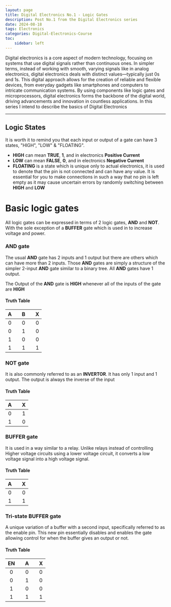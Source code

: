 ```yaml
---
layout: page
title: Digital Electronics No.1 - Logic Gates
description: Post No.1 from the Digital Electronics series
date: 2024-08-18
tags: Electronics
categories: Digital-Electronics-Course
toc:
    sidebar: left
---
```


Digital electronics is a core aspect of modern technology, focusing on systems that use digital signals rather than continuous ones. In simpler terms, instead of working with smooth, varying signals like in analog electronics, digital electronics deals with distinct values—typically just 0s and 1s. This digital approach allows for the creation of reliable and flexible devices, from everyday gadgets like smartphones and computers to intricate communication systems. By using components like logic gates and microprocessors, digital electronics forms the backbone of the digital world, driving advancements and innovation in countless applications. In this series I intend to describe the basics of Digital Electronics

---

## Logic States
It is worth it to remind you that each input or output of a gate can have 3 states, "HIGH", "LOW" & "FLOATING".

- **HIGH** can mean **TRUE**, **1**, and in electronics **Positive Current**
- **LOW** can mean **FALSE**, **0**, and in electronics **Negative Current**
- **FLOATING** is a state which is unique only to actual electronics, it is used to denote that the pin is not connected and can have any value. It is essential for you to make connections in such a way that no pin is left empty as it may cause uncertain errors by randomly switching between **HIGH** and **LOW**

# Basic logic gates

All logic gates can be expressed in terms of 2 logic gates, **AND** and **NOT**. With the sole exception of a **BUFFER** gate which is used in to increase voltage and power.

### AND gate

The usual **AND** gate has 2 inputs and 1 output but there are others which can have more than 2 inputs. Those **AND** gates are simply a structure of the simpler 2-input **AND** gate similar to a binary tree. All **AND** gates have 1 output.

The Output of the **AND** gate is **HIGH** whenever all of the inputs of the gate are **HIGH**

#### Truth Table

|   A   | |   B   | |   X   |
|:-----:|-|:-----:|-|:-----:|
|   0   | |   0   | |   0   |
|   0   | |   1   | |   0   |
|   1   | |   0   | |   0   |
|   1   | |   1   | |   1   | 


### NOT gate

It is also commonly referred to as an **INVERTOR**. It has only 1 input and 1 output. The output is always the inverse of the input

#### Truth Table

|   A   | |   X   |
|:-----:|-|:-----:|
|   0   | |   1   |
|   1   | |   0   |

### BUFFER gate

It is used in a way similar to a relay. Unlike relays instead of controlling Higher voltage circuits using a lower voltage circuit, it converts a low voltage signal into a high voltage signal.

#### Truth Table

|   A   | |   X   |
|:-----:|-|:-----:|
|   0   | |   0   |
|   1   | |   1   |

### Tri-state BUFFER gate

A unique variation of a buffer with a second input, specifically referred to as the enable pin. This new pin essentially disables and enables the gate allowing control for when the buffer gives an output or not.

#### Truth Table

|   EN  | |   A   | |   X   |
|:-----:|-|:-----:|-|:-----:|
|   0   | |   0   | |   0   |
|   0   | |   1   | |   0   |
|   1   | |   0   | |   0   |
|   1   | |   1   | |   1   | 